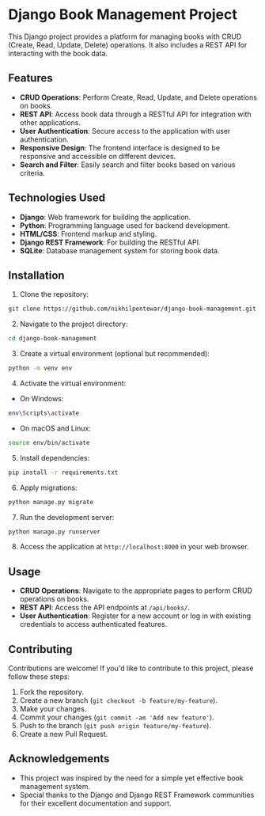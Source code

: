 # Django Book Management Project

This Django project provides a platform for managing books with CRUD (Create, Read, Update, Delete) operations. It also includes a REST API for interacting with the book data.

## Features

- **CRUD Operations**: Perform Create, Read, Update, and Delete operations on books.
- **REST API**: Access book data through a RESTful API for integration with other applications.
- **User Authentication**: Secure access to the application with user authentication.
- **Responsive Design**: The frontend interface is designed to be responsive and accessible on different devices.
- **Search and Filter**: Easily search and filter books based on various criteria.

## Technologies Used

- **Django**: Web framework for building the application.
- **Python**: Programming language used for backend development.
- **HTML/CSS**: Frontend markup and styling.
- **Django REST Framework**: For building the RESTful API.
- **SQLite**: Database management system for storing book data.

## Installation

1. Clone the repository:
```bash
git clone https://github.com/nikhilpentewar/django-book-management.git
```
2. Navigate to the project directory:
```bash
cd django-book-management
```
3. Create a virtual environment (optional but recommended):
```bash
python -m venv env
```
4. Activate the virtual environment:

- On Windows:
```bash
env\Scripts\activate
```

- On macOS and Linux:
```bash
source env/bin/activate
```
5. Install dependencies:
```bash
pip install -r requirements.txt
```
6. Apply migrations:
```bash
python manage.py migrate
```
7. Run the development server:
```bash
python manage.py runserver
```
8. Access the application at `http://localhost:8000` in your web browser.

## Usage

- **CRUD Operations**: Navigate to the appropriate pages to perform CRUD operations on books.
- **REST API**: Access the API endpoints at `/api/books/`.
- **User Authentication**: Register for a new account or log in with existing credentials to access authenticated features.

## Contributing

Contributions are welcome! If you'd like to contribute to this project, please follow these steps:

1. Fork the repository.
2. Create a new branch (`git checkout -b feature/my-feature`).
3. Make your changes.
4. Commit your changes (`git commit -am 'Add new feature'`).
5. Push to the branch (`git push origin feature/my-feature`).
6. Create a new Pull Request.

## Acknowledgements

- This project was inspired by the need for a simple yet effective book management system.
- Special thanks to the Django and Django REST Framework communities for their excellent documentation and support.
